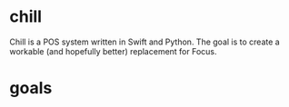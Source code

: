 # chill
Chill is a POS system written in Swift and Python. The goal is to create a workable (and hopefully better) replacement for Focus.


# goals